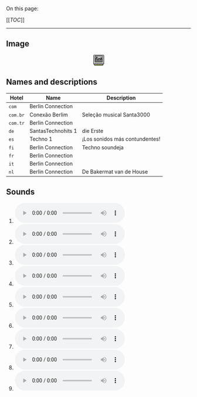 On this page:

[[_TOC_]]

---

## Image

<div align="center">

![sound_set_45](../uploads/imgs/45.gif)

</div>

## Names and descriptions

| Hotel | Name | Description |
|-|-|-|
| `com` | Berlin Connection |  |
| `com.br` | Conexão Berlim | Seleção musical Santa3000 |
| `com.tr` | Berlin Connection |  |
| `de` | SantasTechnohits 1 | die Erste |
| `es` | Techno 1 | ¡Los sonidos más contundentes! |
| `fi` | Berlin Connection | Techno soundeja |
| `fr` | Berlin Connection |  |
| `it` | Berlin Connection |  |
| `nl` | Berlin Connection | De Bakermat van de House |

## Sounds

1. ![Sample 397](../uploads/sounds/sound_machine_sample_397.mp3)
1. ![Sample 398](../uploads/sounds/sound_machine_sample_398.mp3)
1. ![Sample 399](../uploads/sounds/sound_machine_sample_399.mp3)
1. ![Sample 400](../uploads/sounds/sound_machine_sample_400.mp3)
1. ![Sample 401](../uploads/sounds/sound_machine_sample_401.mp3)
1. ![Sample 402](../uploads/sounds/sound_machine_sample_402.mp3)
1. ![Sample 403](../uploads/sounds/sound_machine_sample_403.mp3)
1. ![Sample 404](../uploads/sounds/sound_machine_sample_404.mp3)
1. ![Sample 405](../uploads/sounds/sound_machine_sample_405.mp3)